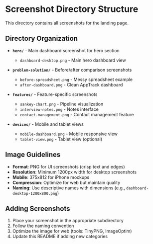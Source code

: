 # Screenshot Directory Structure

This directory contains all screenshots for the landing page.

## Directory Organization

- **`hero/`** - Main dashboard screenshot for hero section
  - `dashboard-desktop.png` - Main hero dashboard view

- **`problem-solution/`** - Before/after comparison screenshots
  - `before-spreadsheet.png` - Messy spreadsheet example
  - `after-dashboard.png` - Clean AppTrack dashboard

- **`features/`** - Feature-specific screenshots
  - `sankey-chart.png` - Pipeline visualization
  - `interview-notes.png` - Notes interface
  - `contact-management.png` - Contact management feature

- **`devices/`** - Mobile and tablet views
  - `mobile-dashboard.png` - Mobile responsive view
  - `tablet-view.png` - Tablet view (optional)

## Image Guidelines

- **Format**: PNG for UI screenshots (crisp text and edges)
- **Resolution**: Minimum 1200px width for desktop screenshots
- **Mobile**: 375x812 for iPhone mockups
- **Compression**: Optimize for web but maintain quality
- **Naming**: Use descriptive names with dimensions (e.g., `dashboard-desktop-1200x800.png`)

## Adding Screenshots

1. Place your screenshot in the appropriate subdirectory
2. Follow the naming convention
3. Optimize the image for web (tools: TinyPNG, ImageOptim)
4. Update this README if adding new categories